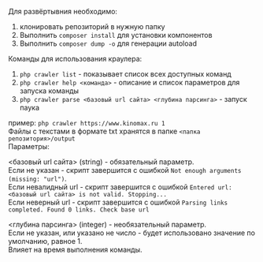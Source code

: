 Для развёртывния необходимо:
1) клонировать репозиторий в нужную папку
2) Выполнить `composer install` для установки компонентов
3) Выполнить `composer dump -o` для генерации autoload

Команды для использования краулера:
1) `php crawler list` - показывает список всех доступных команд
2) `php crawler help <команда>` - описание и список параметров для запуска команды
3) `php crawler parse <базовый url сайта> <глубина парсинга>` - запуск паука

пример: `php crawler https://www.kinomax.ru 1`  
Файлы с текстами в формате txt хранятся в папке `<папка репозитория>/output`  
Параметры: 

<базовый url сайта> (string) - обязательный параметр.   
Если не указан - скрипт завершится с ошибкой `Not enough arguments (missing: "url")`.   
Если невалидный url  - скрипт завершится с ошибкой `Entered url: <базовый url сайта> is not valid. Stopping...`   
Если неверный url  - скрипт завершится с ошибкой `Parsing links completed. Found 0 links. Check base url`   

<глубина парсинга> (integer) - необязательный параметр.  
Если не указан, или указано не число - будет использовано значение по умолчанию, равное 1.  
Влияет на время выполнения команды.
